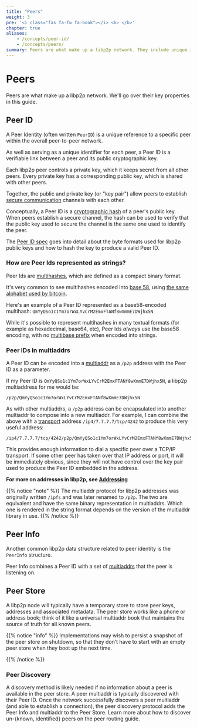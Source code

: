 ```yaml
---
title: "Peers"
weight: 3
pre: '<i class="fas fa-fw fa-book"></i> <b> </b>'
chapter: true
aliases: 
    - /concepts/peer-id/
    - /concepts/peers/
summary: Peers are what make up a libp2p network. They include unique identifiers and storage methods to facilitate peer-to-peer connections in libp2p.
---
```


# Peers

Peers are what make up a libp2p network. We'll go over their key
properties in this guide.

## Peer ID

A Peer Identity (often written `PeerID`) is a unique reference to a specific
peer within the overall peer-to-peer network.

As well as serving as a unique identifier for each peer, a Peer ID is a
verifiable link between a peer and its public cryptographic key.

Each libp2p peer controls a private key, which it keeps secret from all other
peers. Every private key has a corresponding public key, which is shared with
other peers.

Together, the public and private key (or "key pair") allow peers to establish
[secure communication](/concepts/secure-comms/) channels with each other.

Conceptually, a Peer ID is a [cryptographic hash][wiki_hash_function] of a peer's
public key. When peers establish a secure channel, the hash can be used to
verify that the public key used to secure the channel is the same one used
to identify the peer.

The [Peer ID spec][spec_peerid] goes into detail about the byte formats used
for libp2p public keys and how to hash the key to produce a valid Peer ID.

### How are Peer Ids represented as strings?

Peer Ids are [multihashes][definition_multihash], which are defined as a
compact binary format.

It's very common to see multihashes encoded into
[base 58][wiki_base58], using
[the same alphabet used by bitcoin](https://en.bitcoinwiki.org/wiki/Base58#Alphabet_Base58).

Here's an example of a Peer ID represented as a base58-encoded multihash:
`QmYyQSo1c1Ym7orWxLYvCrM2EmxFTANf8wXmmE7DWjhx5N`

While it's possible to represent multihashes in many textual formats
(for example as hexadecimal, base64, etc), Peer Ids *always* use the base58
encoding, with no [multibase prefix](https://github.com/multiformats/multibase)
when encoded into strings.

### Peer IDs in multiaddrs

A Peer ID can be encoded into a [multiaddr][definition_multiaddr] as a `/p2p`
address with the Peer ID as a parameter.

If my Peer ID is `QmYyQSo1c1Ym7orWxLYvCrM2EmxFTANf8wXmmE7DWjhx5N`, a
libp2p multiaddress for me would be:

```
/p2p/QmYyQSo1c1Ym7orWxLYvCrM2EmxFTANf8wXmmE7DWjhx5N
```

As with other multiaddrs, a `/p2p` address can be encapsulated into
another multiaddr to compose into a new multiaddr. For example, I can combine
the above with a [transport](/concepts/transport/) address
`/ip4/7.7.7.7/tcp/4242` to produce this very useful address:

```
/ip4/7.7.7.7/tcp/4242/p2p/QmYyQSo1c1Ym7orWxLYvCrM2EmxFTANf8wXmmE7DWjhx5N
```

This provides enough information to dial a specific peer over a TCP/IP
transport. If some other peer has taken over that IP address or port, it will be
immediately obvious, since they will not have control over the key pair used to
produce the Peer ID embedded in the address.

**For more on addresses in libp2p, see [Addressing](/concepts/addressing/)**

{{% notice "note" %}}
The multiaddr protocol for libp2p addresses was originally written `/ipfs`
and was later renamed to `/p2p`.
The two are equivalent and have the same binary
representation in multiaddrs. Which one is rendered in the string format
depends on the version of the multiaddr library in use.
{{% /notice %}}

## Peer Info

Another common libp2p data structure related to peer identity is the `PeerInfo`
structure.

Peer Info combines a Peer ID with a set of [multiaddrs][definition_multiaddr]
that the peer is listening on.

## Peer Store

A libp2p node will typically have a temporary store to store peer keys, 
addresses and associated metadata. The peer store works like a phone or address 
book; think of it like a universal multiaddr book that maintains the source of truth 
for all known peers. 

{{% notice "info" %}}
Implementations may wish to persist a snapshot of the peer store on shutdown, so that 
they don’t have to start with an empty peer store when they boot up the next time.

{{% /notice %}}

### Peer Discovery

A discovery method is likely needed if no information about a peer is available in the 
peer store. A peer multiaddr is typically discovered with their Peer ID. Once the network 
successfully discovers a peer multiaddr (and able to establish a connection), the peer discovery 
protocol adds the Peer Info and multiaddr to the Peer Store. Learn more about how to discover 
un-{known, identified} peers on the peer routing guide.

<!-- to add when peer routing guide is up -->

[wiki_hash_function]: https://en.wikipedia.org/wiki/Cryptographic_hash_function
[wiki_base58]: https://en.wikipedia.org/wiki/Base58

[definition_multiaddr]: /reference/glossary/#multiaddr
[definition_multihash]: /reference/glossary/#multihash

[spec_peerid]: https://github.com/libp2p/specs/blob/master/peer-ids/peer-ids.md
[identity]: https://github.com/libp2p/specs/blob/master/identify/README.md#identifypush
